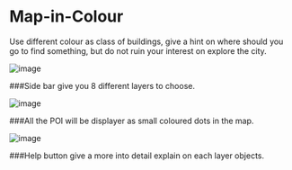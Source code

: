 # Map-in-Colour
Use different colour as class of buildings, give a hint on where should you go to find something, but do not ruin your interest on explore the city.


![image](https://github.com/Sublunarwind/Map-in-Colour/raw/master/screen1.png)

###Side bar give you 8 different layers to choose.


![image](https://github.com/Sublunarwind/Map-in-Colour/raw/master/screen2.png)

###All the POI will be displayer as small coloured dots in the map.


![image](https://github.com/Sublunarwind/Map-in-Colour/raw/master/screen3.png)

###Help button give a more into detail explain on each layer objects.
